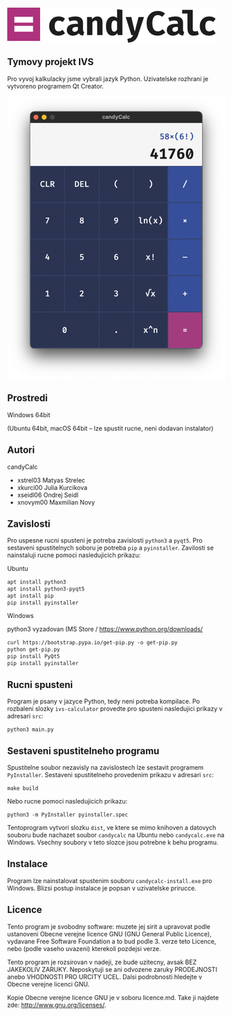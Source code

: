 ![logo](design/logo.png)
## **Tymovy projekt IVS**

Pro vyvoj kalkulacky jsme vybrali jazyk Python. Uzivatelske rozhrani je vytvoreno programem Qt Creator.

![screenshot](screenshot.png)

Prostredi
---------

Windows 64bit

(Ubuntu 64bit, macOS 64bit – lze spustit rucne, neni dodavan instalator)

Autori
------

candyCalc
- xstrel03 Matyas Strelec
- xkurci00 Julia Kurcikova 
- xseidl06 Ondrej Seidl 
- xnovym00 Maxmilian Novy 

Zavislosti
----------

Pro uspesne rucni spusteni je potreba zavislosti `python3` a `pyqt5`.
Pro sestaveni spustitelnych soboru je potreba `pip` a `pyinstaller`.
Zavilosti se nainstaluji rucne pomoci nasledujicich prikazu:

Ubuntu

    apt install python3         
    apt install python3-pyqt5   
    apt install pip             
    pip install pyinstaller     

Windows

python3 vyzadovan (MS Store / https://www.python.org/downloads/

    curl https://bootstrap.pypa.io/get-pip.py -o get-pip.py
    python get-pip.py
    pip install PyQt5
    pip install pyinstaller

Rucni spusteni
--------------

Program je psany v jazyce Python, tedy neni potreba kompilace.
Po rozbaleni slozky `ivs-calculator` provedte pro spusteni nasledujici prikazy v adresari `src`:

    python3 main.py

Sestaveni spustitelneho programu
--------------------------------

Spustitelne soubor nezavisly na zavislostech lze sestavit programem `PyInstaller`.
Sestaveni spustitelneho provedenim prikazu v adresari `src`:

    make build

Nebo rucne pomoci nasledujicich prikazu:

    python3 -m PyInstaller pyinstaller.spec

Tentoprogram vytvori slozku `dist`, ve ktere se mimo knihoven a datovych souboru bude nachazet
soubor `candycalc` na Ubuntu nebo `candycalc.exe` na Windows. Vsechny soubory v teto slozce jsou potrebne k behu programu.

Instalace
---------

Program lze nainstalovat spustenim souboru `candycalc-install.exe` pro Windows.
Blizsi postup instalace je popsan v uzivatelske prirucce.

Licence
-------

Tento program je svobodny software: muzete jej sirit a upravovat podle ustanoveni Obecne verejne licence GNU (GNU General Public Licence), vydavane Free Software Foundation a to bud podle 3. verze teto Licence, nebo (podle vaseho uvazeni) kterekoli pozdejsi verze.

Tento program je rozsirovan v nadeji, ze bude uzitecny, avsak BEZ JAKEKOLIV ZARUKY. Neposkytuji se ani odvozene zaruky PRODEJNOSTI anebo VHODNOSTI PRO URCITY UCEL. Dalsi podrobnosti hledejte v Obecne verejne licenci GNU.

Kopie Obecne verejne licence GNU je v soboru licence.md. Take ji najdete zde: <http://www.gnu.org/licenses/>.
